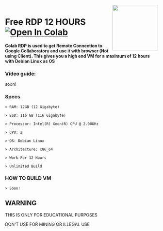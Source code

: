 <img src="https://raw.githubusercontent.com/LyQuid12/Gydeon-VM/dev/Images/Debian%20Logo.png" align="right" height="150" width="150"/>

# Free RDP 12 HOURS [![Open In Colab](https://colab.research.google.com/assets/colab-badge.svg)](https://colab.research.google.com/github/LyQuid12/Gydeon-VM/blob/dev/Machine%20Core/Gydeon%20VM.ipynb)

**Colab RDP is used to get Remote Connection to Google Collaboratory and use it with browser (Not using Client). This gives you a high end VM for a maximum of 12 hours with Debian Linux as OS**

### Video guide:

soon!

### Specs
```
> RAM: 12GB (12 Gigabyte)

> SSD: 116 GB (116 Gigabyte)

> Processor: Intel(R) Xeon(R) CPU @ 2.00GHz

> CPU: 2

> OS: Debian Linux

> Architecture: x86_64

> Work For 12 Hours

> Unlimited Build
```
### HOW TO BUILD VM
```
> Soon!
```

## WARNING

THIS IS ONLY FOR EDUCATIONAL PURPOSES

DON'T USE FOR MINING OR ILLEGAL USE
